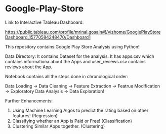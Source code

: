 # Google-Play-Store

Link to Interactive Tableau Dashboard:


https://public.tableau.com/profile/mrinal.gosain#!/vizhome/GooglePlayStoreDashboard_15770584248470/Dashboard1


This repository contains Google Play Store Analysis using Python!

Data Directory: It contains Dataset for the analysis. It has apps.csv which contains informationa about the Apps and user_reviews.csv contains reviews about the App.

Notebook contains all the steps done in chronological order:

Data Loading -> Data Cleaning -> Feature Extraction -> Featrue Modification -> Exploratory Data Analysis -> Data Exploration!

Further Enhancements:
1. Using Machine Learning Algos to predict the rating based on other features! (Regression)
2. Classifying whether an App is Paid or Free! (Classification)
3. Clustering Similar Apps together. (Clustering)
